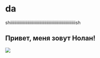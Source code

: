 # da
shiiiiiiiiiiiiiiiiiiiiiiiiiiiiiiiiiiiiiiiiiiiiiiiiiiiiiiiiiiiiish
## Привет, меня зовут Нолан!

![](https://media.discordapp.net/attachments/983817796733501461/986008969615130664/6caafdfc197bba3b-1.gif?ex=6718b829&is=671766a9&hm=09797cc87d8c6a213224d65a08f1e76843150a9b389d5d014da2232a9ffebe4d&=&width=536&height=662)
